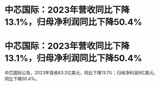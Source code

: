 # 中芯国际：2023年营收同比下降13.1%，归母净利润同比下降50.4%

# 中芯国际：2023年营收同比下降13.1%，归母净利润同比下降50.4%

中芯国际公告，2023年营收63.2亿美元，同比下降13.1%；归母净利润9亿美元，同比下降50.4%。

